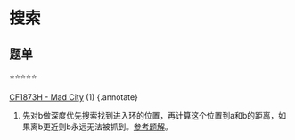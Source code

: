 # 搜索

## 题单

:star::star::star::star::star:

[CF1873H - Mad City](https://codeforces.com/contest/1873/problem/H) (1)
{.annotate}

1. 先对b做深度优先搜索找到进入环的位置，再计算这个位置到a和b的距离，如果离b更近则b永远无法被抓到。[参考题解](https://codeforces.com/contest/1873/submission/224446642)。
